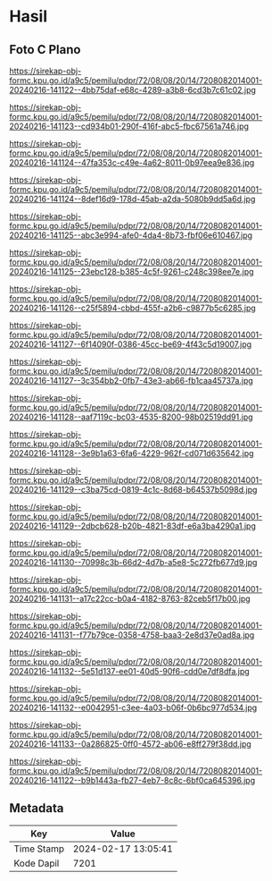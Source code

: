 # Hasil

## Foto C Plano

https://sirekap-obj-formc.kpu.go.id/a9c5/pemilu/pdpr/72/08/08/20/14/7208082014001-20240216-141122--4bb75daf-e68c-4289-a3b8-6cd3b7c61c02.jpg

https://sirekap-obj-formc.kpu.go.id/a9c5/pemilu/pdpr/72/08/08/20/14/7208082014001-20240216-141123--cd934b01-290f-416f-abc5-fbc67561a746.jpg

https://sirekap-obj-formc.kpu.go.id/a9c5/pemilu/pdpr/72/08/08/20/14/7208082014001-20240216-141124--47fa353c-c49e-4a62-8011-0b97eea9e836.jpg

https://sirekap-obj-formc.kpu.go.id/a9c5/pemilu/pdpr/72/08/08/20/14/7208082014001-20240216-141124--8def16d9-178d-45ab-a2da-5080b9dd5a6d.jpg

https://sirekap-obj-formc.kpu.go.id/a9c5/pemilu/pdpr/72/08/08/20/14/7208082014001-20240216-141125--abc3e994-afe0-4da4-8b73-fbf06e610467.jpg

https://sirekap-obj-formc.kpu.go.id/a9c5/pemilu/pdpr/72/08/08/20/14/7208082014001-20240216-141125--23ebc128-b385-4c5f-9261-c248c398ee7e.jpg

https://sirekap-obj-formc.kpu.go.id/a9c5/pemilu/pdpr/72/08/08/20/14/7208082014001-20240216-141126--c25f5894-cbbd-455f-a2b6-c9877b5c6285.jpg

https://sirekap-obj-formc.kpu.go.id/a9c5/pemilu/pdpr/72/08/08/20/14/7208082014001-20240216-141127--6f14090f-0386-45cc-be69-4f43c5d19007.jpg

https://sirekap-obj-formc.kpu.go.id/a9c5/pemilu/pdpr/72/08/08/20/14/7208082014001-20240216-141127--3c354bb2-0fb7-43e3-ab66-fb1caa45737a.jpg

https://sirekap-obj-formc.kpu.go.id/a9c5/pemilu/pdpr/72/08/08/20/14/7208082014001-20240216-141128--aaf7119c-bc03-4535-8200-98b02519dd91.jpg

https://sirekap-obj-formc.kpu.go.id/a9c5/pemilu/pdpr/72/08/08/20/14/7208082014001-20240216-141128--3e9b1a63-6fa6-4229-962f-cd071d635642.jpg

https://sirekap-obj-formc.kpu.go.id/a9c5/pemilu/pdpr/72/08/08/20/14/7208082014001-20240216-141129--c3ba75cd-0819-4c1c-8d68-b64537b5098d.jpg

https://sirekap-obj-formc.kpu.go.id/a9c5/pemilu/pdpr/72/08/08/20/14/7208082014001-20240216-141129--2dbcb628-b20b-4821-83df-e6a3ba4290a1.jpg

https://sirekap-obj-formc.kpu.go.id/a9c5/pemilu/pdpr/72/08/08/20/14/7208082014001-20240216-141130--70998c3b-66d2-4d7b-a5e8-5c272fb677d9.jpg

https://sirekap-obj-formc.kpu.go.id/a9c5/pemilu/pdpr/72/08/08/20/14/7208082014001-20240216-141131--a17c22cc-b0a4-4182-8763-82ceb5f17b00.jpg

https://sirekap-obj-formc.kpu.go.id/a9c5/pemilu/pdpr/72/08/08/20/14/7208082014001-20240216-141131--f77b79ce-0358-4758-baa3-2e8d37e0ad8a.jpg

https://sirekap-obj-formc.kpu.go.id/a9c5/pemilu/pdpr/72/08/08/20/14/7208082014001-20240216-141132--5e51d137-ee01-40d5-90f6-cdd0e7df8dfa.jpg

https://sirekap-obj-formc.kpu.go.id/a9c5/pemilu/pdpr/72/08/08/20/14/7208082014001-20240216-141132--e0042951-c3ee-4a03-b06f-0b6bc977d534.jpg

https://sirekap-obj-formc.kpu.go.id/a9c5/pemilu/pdpr/72/08/08/20/14/7208082014001-20240216-141133--0a286825-0ff0-4572-ab06-e8ff279f38dd.jpg

https://sirekap-obj-formc.kpu.go.id/a9c5/pemilu/pdpr/72/08/08/20/14/7208082014001-20240216-141122--b9b1443a-fb27-4eb7-8c8c-6bf0ca645396.jpg


## Metadata

| Key        | Value               |
| ---------- | ------------------- |
| Time Stamp | 2024-02-17 13:05:41 |
| Kode Dapil | 7201                |



